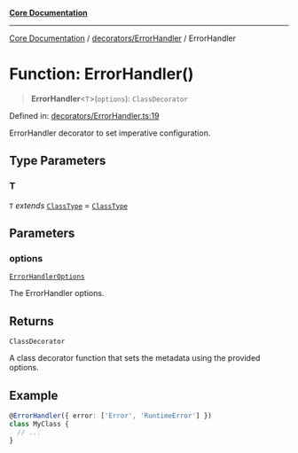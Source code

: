 [**Core Documentation**](../../../README.md)

***

[Core Documentation](../../../README.md) / [decorators/ErrorHandler](../README.md) / ErrorHandler

# Function: ErrorHandler()

> **ErrorHandler**\<`T`\>(`options`): `ClassDecorator`

Defined in: [decorators/ErrorHandler.ts:19](https://github.com/stonemjs/core/blob/b1f29857c7f1e529739f22d486494bed3b22d2c6/src/decorators/ErrorHandler.ts#L19)

ErrorHandler decorator to set imperative configuration.

## Type Parameters

### T

`T` *extends* [`ClassType`](../../../declarations/type-aliases/ClassType.md) = [`ClassType`](../../../declarations/type-aliases/ClassType.md)

## Parameters

### options

[`ErrorHandlerOptions`](../../../declarations/interfaces/ErrorHandlerOptions.md)

The ErrorHandler options.

## Returns

`ClassDecorator`

A class decorator function that sets the metadata using the provided options.

## Example

```typescript
@ErrorHandler({ error: ['Error', 'RuntimeError'] })
class MyClass {
  // ...
}
```
